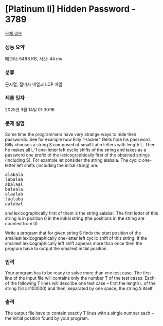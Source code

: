 # [Platinum II] Hidden Password - 3789 

[문제 링크](https://www.acmicpc.net/problem/3789) 

### 성능 요약

메모리: 6488 KB, 시간: 44 ms

### 분류

문자열, 접미사 배열과 LCP 배열

### 제출 일자

2025년 3월 14일 01:30:16

### 문제 설명

<p>Some time the programmers have very strange ways to hide their passwords. See for example how Billy “Hacker” Geits hide his password. Billy chooses a string S composed of small Latin letters with length L. Then he makes all L-1 one-letter left cyclic shifts of the string and takes as a password one prefix of the lexicographically first of the obtained strings (including S). For example let consider the string alabala. The cyclic one-letter left shifts (including the initial string) are:</p>

<pre>alabala
labalaa
abalaal
balaala
alaalab
laalaba
aalabal</pre>

<p>and lexicographically first of them is the string aalabal. The first letter of this string is in position 6 in the initial string (the positions in the string are counted from 0).</p>

<p>Write a program that for given string S finds the start position of the smallest lexicographically one-letter left cyclic shift of this string. If the smallest lexicographically left shift appears more than once then the program have to output the smallest initial position.</p>

### 입력 

 <p>Your program has to be ready to solve more than one test case. The first line of the input file will contains only the number T of the test cases. Each of the following T lines will describe one test case – first the length L of the string (5≤L≤100000) and then, separated by one space, the string S itself.</p>

### 출력 

 <p>The output file have to contain exactly T lines with a single number each – the initial position found by your program.</p>

